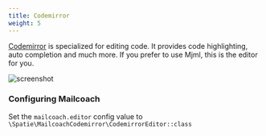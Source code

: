 ```yaml
---
title: Codemirror
weight: 5
---
```


<a href="https://github.com/codemirror/codemirror">Codemirror</a> is specialized for editing code. It
provides code highlighting, auto completion and much more. If you prefer to use Mjml, this is the editor for you.

![screenshot](/images/docs/self-hosted/v7/editors/codemirror.png)

### Configuring Mailcoach

Set the `mailcoach.editor` config value to `\Spatie\MailcoachCodemirror\CodemirrorEditor::class`
